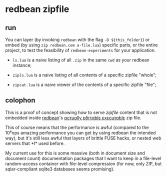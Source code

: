 # redbean zipfile

## run

You can layer (by invoking `redbean` with the flag `-D ${this_folder}`) or
embed (by using `zip redbean.com a-file.lua`) specific parts, or the entire
project, to test the feasibility of `redbean-experiments` for your
application.

- `ls.lua` is a naive listing of all `.zip` in the same `cwd` as your redbean
  instance;

- `zipls.lua` is a naive listing of all contents of a specific zipfile "whole";

- `zipcat.lua` is a naive viewer of the contents of a specific zipfile "file";

## colophon

This is a proof of concept showing how to serve _zipfile_ content that is not
embedded inside [redbean](https://redbean.dev/)'s
[αcτµαlly pδrταblε εxεcµταblε](https://justine.lol/ape.html) zip file.

This of course means that the performance is awful (compared to the 10⁶ops
amazing performance you can get by using redbean the intended way), but it's
still less awful that layers of brittle FUSE hacks, or nested web servers that
\*I\* used before.

My current use for this is some massive (both in document size and document
count) documentation packages that I want to keep in a file-level
random-access container with file-level compression (for now, only
ZIP, but sqlar-compliant sqlite3 databases seems promising).
